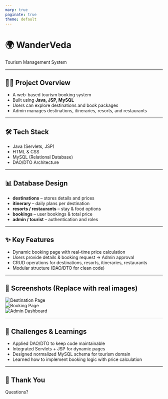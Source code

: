 ```yaml
---
marp: true
paginate: true
theme: default
---
```


# 🌍 WanderVeda  
Tourism Management System  

---

## 👨‍💻 Project Overview
- A web-based tourism booking system  
- Built using **Java, JSP, MySQL**  
- Users can explore destinations and book packages  
- Admin manages destinations, itineraries, resorts, and restaurants  

---

## 🛠️ Tech Stack
- Java (Servlets, JSP)  
- HTML & CSS  
- MySQL (Relational Database)  
- DAO/DTO Architecture  

---

## 📊 Database Design
- **destinations** – stores details and prices  
- **itinerary** – daily plans per destination  
- **resorts / restaurants** – stay & food options  
- **bookings** – user bookings & total price  
- **admin / tourist** – authentication and roles  

---

## ✨ Key Features
- Dynamic booking page with real-time price calculation  
- Users provide details & booking request → Admin approval  
- CRUD operations for destinations, resorts, itineraries, restaurants  
- Modular structure (DAO/DTO for clean code)  

---

## 📸 Screenshots (Replace with real images)
![Destination Page](screenshots/destination.png)  
![Booking Page](screenshots/booking.png)  
![Admin Dashboard](screenshots/admin.png)  

---

## 🚀 Challenges & Learnings
- Applied DAO/DTO to keep code maintainable  
- Integrated Servlets + JSP for dynamic pages  
- Designed normalized MySQL schema for tourism domain  
- Learned how to implement booking logic with price calculation  

---

## 🙌 Thank You
Questions?
